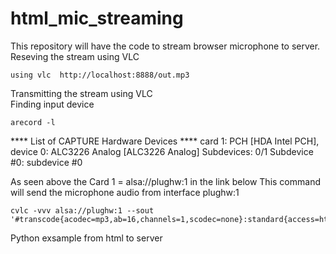 # html_mic_streaming
This repository will have the code to stream browser microphone to server.<br>
Reseving the stream using VLC

    using vlc  http://localhost:8888/out.mp3

Transmitting the stream using VLC<br>
Finding input device 
    
    arecord -l
    
   **** List of CAPTURE Hardware Devices ****
   card 1: PCH [HDA Intel PCH], device 0: ALC3226 Analog [ALC3226 Analog]
   Subdevices: 0/1
   Subdevice #0: subdevice #0

As seen above the Card 1   =   alsa://plughw:1  in the link below
This command will send the microphone audio from interface plughw:1

    cvlc -vvv alsa://plughw:1 --sout '#transcode{acodec=mp3,ab=16,channels=1,scodec=none}:standard{access=http,dst=0.0.0.0:8888/out.mp3}'

Python exsample from html to server

    
    
